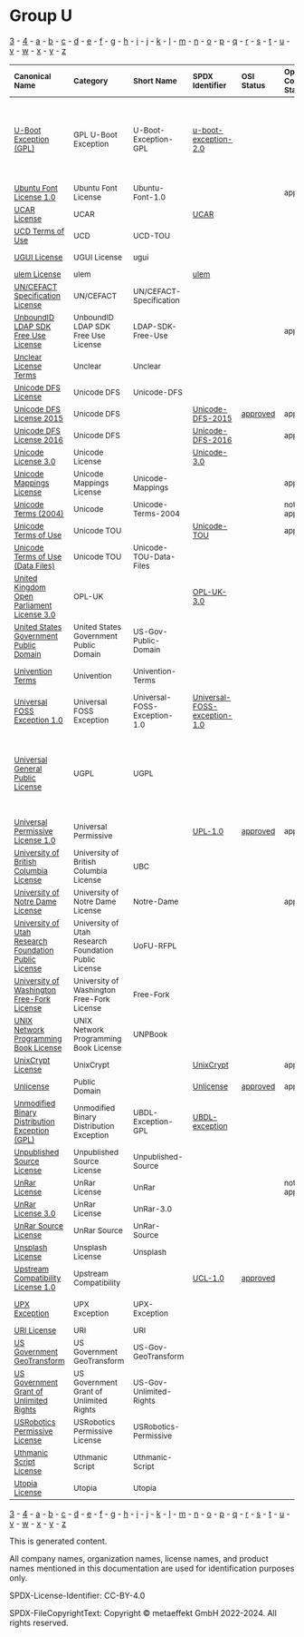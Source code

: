 # Group U

[3](../[3]/README.md) -
[4](../[4]/README.md) -
[a](../[a]/README.md) - 
[b](../[b]/README.md) - 
[c](../[c]/README.md) - 
[d](../[d]/README.md) - 
[e](../[e]/README.md) - 
[f](../[f]/README.md) - 
[g](../[g]/README.md) - 
[h](../[h]/README.md) - 
[i](../[i]/README.md) - 
[j](../[j]/README.md) - 
[k](../[k]/README.md) - 
[l](../[l]/README.md) - 
[m](../[m]/README.md) - 
[n](../[n]/README.md) - 
[o](../[o]/README.md) - 
[p](../[p]/README.md) - 
[q](../[q]/README.md) - 
[r](../[r]/README.md) - 
[s](../[s]/README.md) - 
[t](../[t]/README.md) - 
[u](../[u]/README.md) - 
[v](../[v]/README.md) - 
[w](../[w]/README.md) - 
[x](../[x]/README.md) - 
[y](../[y]/README.md) - 
[z](../[z]/README.md)

|<sup>Canonical Name</sup>|<sup>Category</sup>|<sup>Short Name</sup>|<sup>SPDX Identifier</sup>|<sup>OSI Status</sup>|<sup>Open CoDE Status</sup>|<sup>ScanCode</sup>|<sup>Matched ScanCode</sup>|<sup>Type</sup>|
| :-- | :-- | :-- | :-- | :-- | :-- | :-- | :-- | :-- |
|<sup><a name="U-Boot-Exception-(GPL)">[U-Boot Exception (GPL)]([ub]/U-Boot-Exception-(GPL).yaml)</a></sup>|<sup>GPL U-Boot Exception</sup>|<sup>U-Boot-Exception-GPL</sup>|<sup>[u-boot-exception-2.0](https://spdx.org/licenses/u-boot-exception-2.0.html)</sup>| | |<sup>[u-boot-exception-2.0](https://github.com/nexB/scancode-toolkit/blob/develop/src/licensedcode/data/licenses/u-boot-exception-2.0.LICENSE)</sup>|<sup>gpl-2.0 WITH u-boot-exception-2.0, gpl-2.0-plus WITH u-boot-exception-2.0</sup>|<sup>exception</sup>|
|<sup><a name="Ubuntu-Font-License-1.0">[Ubuntu Font License 1.0]([ub]/Ubuntu-Font-License-1.0.yaml)</a></sup>|<sup>Ubuntu Font License</sup>|<sup>Ubuntu-Font-1.0</sup>| | |<sup>approved</sup>|<sup>[ubuntu-font-1.0](https://github.com/nexB/scancode-toolkit/blob/develop/src/licensedcode/data/licenses/ubuntu-font-1.0.LICENSE)</sup>|<sup>[ubuntu-font-1.0](https://github.com/nexB/scancode-toolkit/blob/develop/src/licensedcode/data/licenses/ubuntu-font-1.0.LICENSE)</sup>|<sup>terms</sup>|
|<sup><a name="UCAR-License">[UCAR License]([uc]/UCAR-License.yaml)</a></sup>|<sup>UCAR</sup>|<sup> </sup>|<sup>[UCAR](https://spdx.org/licenses/UCAR.html)</sup>| | |<sup>[ucar](https://github.com/nexB/scancode-toolkit/blob/develop/src/licensedcode/data/licenses/ucar.LICENSE)</sup>|<sup>[ucar](https://github.com/nexB/scancode-toolkit/blob/develop/src/licensedcode/data/licenses/ucar.LICENSE)</sup>|<sup>terms</sup>|
|<sup><a name="UCD-Terms-of-Use">[UCD Terms of Use]([uc]/UCD-Terms-of-Use.yaml)</a></sup>|<sup>UCD</sup>|<sup>UCD-TOU</sup>| | | | |<sup>[unicode-mappings](https://github.com/nexB/scancode-toolkit/blob/develop/src/licensedcode/data/licenses/unicode-mappings.LICENSE)</sup>|<sup>terms</sup>|
|<sup><a name="UGUI-License">[UGUI License]([ug]/UGUI-License.yaml)</a></sup>|<sup>UGUI License</sup>|<sup>ugui</sup>| | | |<sup>[ugui](https://github.com/nexB/scancode-toolkit/blob/develop/src/licensedcode/data/licenses/ugui.LICENSE)</sup>|<sup>[other-permissive](https://github.com/nexB/scancode-toolkit/blob/develop/src/licensedcode/data/licenses/other-permissive.LICENSE)</sup>|<sup>terms</sup>|
|<sup><a name="ulem-License">[ulem License]([ul]/ulem-License.yaml)</a></sup>|<sup>ulem</sup>|<sup> </sup>|<sup>[ulem](https://spdx.org/licenses/ulem.html)</sup>| | |<sup>[ulem](https://github.com/nexB/scancode-toolkit/blob/develop/src/licensedcode/data/licenses/ulem.LICENSE)</sup>| |<sup>terms</sup>|
|<sup><a name="UNCEFACT-Specification-License">[UN/CEFACT Specification License]([un]/UNCEFACT-Specification-License.yaml)</a></sup>|<sup>UN/CEFACT</sup>|<sup>UN/CEFACT-Specification</sup>| | | | |<sup>[ietf](https://github.com/nexB/scancode-toolkit/blob/develop/src/licensedcode/data/licenses/ietf.LICENSE)</sup>|<sup>terms</sup>|
|<sup><a name="UnboundID-LDAP-SDK-Free-Use-License">[UnboundID LDAP SDK Free Use License]([un]/UnboundID-LDAP-SDK-Free-Use-License.yaml)</a></sup>|<sup>UnboundID LDAP SDK Free Use License</sup>|<sup>LDAP-SDK-Free-Use</sup>| | |<sup>approved</sup>|<sup>[ldap-sdk-free-use](https://github.com/nexB/scancode-toolkit/blob/develop/src/licensedcode/data/licenses/ldap-sdk-free-use.LICENSE)</sup>|<sup>[ldap-sdk-free-use](https://github.com/nexB/scancode-toolkit/blob/develop/src/licensedcode/data/licenses/ldap-sdk-free-use.LICENSE)</sup>|<sup>terms</sup>|
|<sup><a name="Unclear-License-Terms">[Unclear License Terms]([un]/Unclear-License-Terms.yaml)</a></sup>|<sup>Unclear</sup>|<sup>Unclear</sup>| | | | | |<sup>terms</sup>|
|<sup><a name="Unicode-DFS-License">[Unicode DFS License]([un]/Unicode-DFS-License.yaml)</a></sup>|<sup>Unicode DFS</sup>|<sup>Unicode-DFS</sup>| | | |<sup>[unicode](https://github.com/nexB/scancode-toolkit/blob/develop/src/licensedcode/data/licenses/unicode.LICENSE)</sup>|<sup>[unicode](https://github.com/nexB/scancode-toolkit/blob/develop/src/licensedcode/data/licenses/unicode.LICENSE)</sup>|<sup>terms</sup>|
|<sup><a name="Unicode-DFS-License-2015">[Unicode DFS License 2015]([un]/Unicode-DFS-License-2015.yaml)</a></sup>|<sup>Unicode DFS</sup>|<sup> </sup>|<sup>[Unicode-DFS-2015](https://spdx.org/licenses/Unicode-DFS-2015.html)</sup>|<sup>[approved](https://opensource.org/licenses/?ls=Unicode-DFS-2015)</sup>|<sup>approved</sup>|<sup>[unicode-dfs-2015](https://github.com/nexB/scancode-toolkit/blob/develop/src/licensedcode/data/licenses/unicode-dfs-2015.LICENSE)</sup>|<sup>[unicode-dfs-2015](https://github.com/nexB/scancode-toolkit/blob/develop/src/licensedcode/data/licenses/unicode-dfs-2015.LICENSE)</sup>|<sup>terms</sup>|
|<sup><a name="Unicode-DFS-License-2016">[Unicode DFS License 2016]([un]/Unicode-DFS-License-2016.yaml)</a></sup>|<sup>Unicode DFS</sup>|<sup> </sup>|<sup>[Unicode-DFS-2016](https://spdx.org/licenses/Unicode-DFS-2016.html)</sup>| |<sup>approved</sup>|<sup>[unicode-dfs-2016](https://github.com/nexB/scancode-toolkit/blob/develop/src/licensedcode/data/licenses/unicode-dfs-2016.LICENSE)</sup>|<sup>[unicode-dfs-2016](https://github.com/nexB/scancode-toolkit/blob/develop/src/licensedcode/data/licenses/unicode-dfs-2016.LICENSE)</sup>|<sup>terms</sup>|
|<sup><a name="Unicode-License-3.0">[Unicode License 3.0]([un]/Unicode-License-3.0.yaml)</a></sup>|<sup>Unicode License</sup>|<sup> </sup>|<sup>[Unicode-3.0](https://spdx.org/licenses/Unicode-3.0.html)</sup>| | |<sup>[unicode-v3](https://github.com/nexB/scancode-toolkit/blob/develop/src/licensedcode/data/licenses/unicode-v3.LICENSE)</sup>|<sup>[unicode](https://github.com/nexB/scancode-toolkit/blob/develop/src/licensedcode/data/licenses/unicode.LICENSE)</sup>|<sup>terms</sup>|
|<sup><a name="Unicode-Mappings-License">[Unicode Mappings License]([un]/Unicode-Mappings-License.yaml)</a></sup>|<sup>Unicode Mappings License</sup>|<sup>Unicode-Mappings</sup>| | |<sup>approved</sup>|<sup>[unicode-mappings](https://github.com/nexB/scancode-toolkit/blob/develop/src/licensedcode/data/licenses/unicode-mappings.LICENSE)</sup>|<sup>[unicode-mappings](https://github.com/nexB/scancode-toolkit/blob/develop/src/licensedcode/data/licenses/unicode-mappings.LICENSE)</sup>|<sup>terms</sup>|
|<sup><a name="Unicode-Terms-(2004)">[Unicode Terms (2004)]([un]/Unicode-Terms-(2004).yaml)</a></sup>|<sup>Unicode</sup>|<sup>Unicode-Terms-2004</sup>| | |<sup>not approved</sup>| |<sup>[unicode-mappings](https://github.com/nexB/scancode-toolkit/blob/develop/src/licensedcode/data/licenses/unicode-mappings.LICENSE)</sup>|<sup>terms</sup>|
|<sup><a name="Unicode-Terms-of-Use">[Unicode Terms of Use]([un]/Unicode-Terms-of-Use.yaml)</a></sup>|<sup>Unicode TOU</sup>|<sup> </sup>|<sup>[Unicode-TOU](https://spdx.org/licenses/Unicode-TOU.html)</sup>| |<sup>approved</sup>|<sup>[unicode-tou](https://github.com/nexB/scancode-toolkit/blob/develop/src/licensedcode/data/licenses/unicode-tou.LICENSE)</sup>|<sup>[unicode-tou](https://github.com/nexB/scancode-toolkit/blob/develop/src/licensedcode/data/licenses/unicode-tou.LICENSE)</sup>|<sup>terms</sup>|
|<sup><a name="Unicode-Terms-of-Use-(Data-Files)">[Unicode Terms of Use (Data Files)]([un]/Unicode-Terms-of-Use-(Data-Files).yaml)</a></sup>|<sup>Unicode TOU</sup>|<sup>Unicode-TOU-Data-Files</sup>| | | | |<sup>[unicode-tou](https://github.com/nexB/scancode-toolkit/blob/develop/src/licensedcode/data/licenses/unicode-tou.LICENSE)</sup>|<sup>terms</sup>|
|<sup><a name="United-Kingdom-Open-Parliament-License-3.0">[United Kingdom Open Parliament License 3.0]([un]/United-Kingdom-Open-Parliament-License-3.0.yaml)</a></sup>|<sup>OPL-UK</sup>|<sup> </sup>|<sup>[OPL-UK-3.0](https://spdx.org/licenses/OPL-UK-3.0.html)</sup>| | |<sup>[opl-uk-3.0](https://github.com/nexB/scancode-toolkit/blob/develop/src/licensedcode/data/licenses/opl-uk-3.0.LICENSE)</sup>|<sup>[opl-uk-3.0](https://github.com/nexB/scancode-toolkit/blob/develop/src/licensedcode/data/licenses/opl-uk-3.0.LICENSE)</sup>|<sup>terms</sup>|
|<sup><a name="United-States-Government-Public-Domain">[United States Government Public Domain]([un]/United-States-Government-Public-Domain.yaml)</a></sup>|<sup>United States Government Public Domain</sup>|<sup>US-Gov-Public-Domain</sup>| | | |<sup>[us-govt-public-domain](https://github.com/nexB/scancode-toolkit/blob/develop/src/licensedcode/data/licenses/us-govt-public-domain.LICENSE)</sup>|<sup>[us-govt-public-domain](https://github.com/nexB/scancode-toolkit/blob/develop/src/licensedcode/data/licenses/us-govt-public-domain.LICENSE)</sup>|<sup>terms</sup>|
|<sup><a name="Univention-Terms">[Univention Terms]([un]/Univention-Terms.yaml)</a></sup>|<sup>Univention</sup>|<sup>Univention-Terms</sup>| | | | |<sup>agpl-3.0 OR commercial-license</sup>|<sup>terms</sup>|
|<sup><a name="Universal-FOSS-Exception-1.0">[Universal FOSS Exception 1.0]([un]/Universal-FOSS-Exception-1.0.yaml)</a></sup>|<sup>Universal FOSS Exception</sup>|<sup>Universal-FOSS-Exception-1.0</sup>|<sup>[Universal-FOSS-exception-1.0](https://spdx.org/licenses/Universal-FOSS-exception-1.0.html)</sup>| | |<sup>[universal-foss-exception-1.0](https://github.com/nexB/scancode-toolkit/blob/develop/src/licensedcode/data/licenses/universal-foss-exception-1.0.LICENSE)</sup>|<sup>[universal-foss-exception-1.0](https://github.com/nexB/scancode-toolkit/blob/develop/src/licensedcode/data/licenses/universal-foss-exception-1.0.LICENSE)</sup>|<sup>exception</sup>|
|<sup><a name="Universal-General-Public-License">[Universal General Public License]([un]/Universal-General-Public-License.yaml)</a></sup>|<sup>UGPL</sup>|<sup>UGPL</sup>| | | | |<sup>[gpl-1.0-plus](https://github.com/nexB/scancode-toolkit/blob/develop/src/licensedcode/data/licenses/gpl-1.0-plus.LICENSE), [gpl-2.0](https://github.com/nexB/scancode-toolkit/blob/develop/src/licensedcode/data/licenses/gpl-2.0.LICENSE), [gpl-2.0-plus](https://github.com/nexB/scancode-toolkit/blob/develop/src/licensedcode/data/licenses/gpl-2.0-plus.LICENSE), [gpl-3.0-plus](https://github.com/nexB/scancode-toolkit/blob/develop/src/licensedcode/data/licenses/gpl-3.0-plus.LICENSE), [other-copyleft](https://github.com/nexB/scancode-toolkit/blob/develop/src/licensedcode/data/licenses/other-copyleft.LICENSE), [warranty-disclaimer](https://github.com/nexB/scancode-toolkit/blob/develop/src/licensedcode/data/licenses/warranty-disclaimer.LICENSE)</sup>|<sup>terms</sup>|
|<sup><a name="Universal-Permissive-License-1.0">[Universal Permissive License 1.0]([un]/Universal-Permissive-License-1.0.yaml)</a></sup>|<sup>Universal Permissive</sup>|<sup> </sup>|<sup>[UPL-1.0](https://spdx.org/licenses/UPL-1.0.html)</sup>|<sup>[approved](https://opensource.org/licenses/?ls=UPL)</sup>|<sup>approved</sup>|<sup>[upl-1.0](https://github.com/nexB/scancode-toolkit/blob/develop/src/licensedcode/data/licenses/upl-1.0.LICENSE)</sup>|<sup>[upl-1.0](https://github.com/nexB/scancode-toolkit/blob/develop/src/licensedcode/data/licenses/upl-1.0.LICENSE)</sup>|<sup>terms</sup>|
|<sup><a name="University-of-British-Columbia-License">[University of British Columbia License]([un]/University-of-British-Columbia-License.yaml)</a></sup>|<sup>University of British Columbia License</sup>|<sup>UBC</sup>| | | |<sup>[ubc](https://github.com/nexB/scancode-toolkit/blob/develop/src/licensedcode/data/licenses/ubc.LICENSE)</sup>|<sup>[ubc](https://github.com/nexB/scancode-toolkit/blob/develop/src/licensedcode/data/licenses/ubc.LICENSE)</sup>|<sup>terms</sup>|
|<sup><a name="University-of-Notre-Dame-License">[University of Notre Dame License]([un]/University-of-Notre-Dame-License.yaml)</a></sup>|<sup>University of Notre Dame License</sup>|<sup>Notre-Dame</sup>| | |<sup>approved</sup>|<sup>[notre-dame](https://github.com/nexB/scancode-toolkit/blob/develop/src/licensedcode/data/licenses/notre-dame.LICENSE)</sup>|<sup>[notre-dame](https://github.com/nexB/scancode-toolkit/blob/develop/src/licensedcode/data/licenses/notre-dame.LICENSE)</sup>|<sup>terms</sup>|
|<sup><a name="University-of-Utah-Research-Foundation-Public-License">[University of Utah Research Foundation Public License]([un]/University-of-Utah-Research-Foundation-Public-License.yaml)</a></sup>|<sup>University of Utah Research Foundation Public License</sup>|<sup>UoFU-RFPL</sup>| | | |<sup>[uofu-rfpl](https://github.com/nexB/scancode-toolkit/blob/develop/src/licensedcode/data/licenses/uofu-rfpl.LICENSE)</sup>|<sup>[uofu-rfpl](https://github.com/nexB/scancode-toolkit/blob/develop/src/licensedcode/data/licenses/uofu-rfpl.LICENSE)</sup>|<sup>terms</sup>|
|<sup><a name="University-of-Washington-Free-Fork-License">[University of Washington Free-Fork License]([un]/University-of-Washington-Free-Fork-License.yaml)</a></sup>|<sup>University of Washington Free-Fork License</sup>|<sup>Free-Fork</sup>| | | |<sup>[free-fork](https://github.com/nexB/scancode-toolkit/blob/develop/src/licensedcode/data/licenses/free-fork.LICENSE)</sup>|<sup>[free-fork](https://github.com/nexB/scancode-toolkit/blob/develop/src/licensedcode/data/licenses/free-fork.LICENSE)</sup>|<sup>terms</sup>|
|<sup><a name="UNIX-Network-Programming-Book-License">[UNIX Network Programming Book License]([un]/UNIX-Network-Programming-Book-License.yaml)</a></sup>|<sup>UNIX Network Programming Book License</sup>|<sup>UNPBook</sup>| | | |<sup>[unpbook](https://github.com/nexB/scancode-toolkit/blob/develop/src/licensedcode/data/licenses/unpbook.LICENSE)</sup>|<sup>[unpbook](https://github.com/nexB/scancode-toolkit/blob/develop/src/licensedcode/data/licenses/unpbook.LICENSE)</sup>|<sup>terms</sup>|
|<sup><a name="UnixCrypt-License">[UnixCrypt License]([un]/UnixCrypt-License.yaml)</a></sup>|<sup>UnixCrypt</sup>|<sup> </sup>|<sup>[UnixCrypt](https://spdx.org/licenses/UnixCrypt.html)</sup>| |<sup>approved</sup>|<sup>[unixcrypt](https://github.com/nexB/scancode-toolkit/blob/develop/src/licensedcode/data/licenses/unixcrypt.LICENSE)</sup>|<sup>[unixcrypt](https://github.com/nexB/scancode-toolkit/blob/develop/src/licensedcode/data/licenses/unixcrypt.LICENSE)</sup>|<sup>terms</sup>|
|<sup><a name="Unlicense">[Unlicense]([un]/Unlicense.yaml)</a></sup>|<sup>Public Domain</sup>|<sup> </sup>|<sup>[Unlicense](https://spdx.org/licenses/Unlicense.html)</sup>|<sup>[approved](https://opensource.org/licenses/?ls=unlicense)</sup>|<sup>approved</sup>|<sup>[unlicense](https://github.com/nexB/scancode-toolkit/blob/develop/src/licensedcode/data/licenses/unlicense.LICENSE)</sup>|<sup>[unlicense](https://github.com/nexB/scancode-toolkit/blob/develop/src/licensedcode/data/licenses/unlicense.LICENSE)</sup>|<sup>terms</sup>|
|<sup><a name="Unmodified-Binary-Distribution-Exception-(GPL)">[Unmodified Binary Distribution Exception (GPL)]([un]/Unmodified-Binary-Distribution-Exception-(GPL).yaml)</a></sup>|<sup>Unmodified Binary Distribution Exception</sup>|<sup>UBDL-Exception-GPL</sup>|<sup>[UBDL-exception](https://spdx.org/licenses/UBDL-exception.html)</sup>| | |<sup>[ubdl](https://github.com/nexB/scancode-toolkit/blob/develop/src/licensedcode/data/licenses/ubdl.LICENSE)</sup>|<sup>[ubdl](https://github.com/nexB/scancode-toolkit/blob/develop/src/licensedcode/data/licenses/ubdl.LICENSE)</sup>|<sup>exception</sup>|
|<sup><a name="Unpublished-Source-License">[Unpublished Source License]([un]/Unpublished-Source-License.yaml)</a></sup>|<sup>Unpublished Source License</sup>|<sup>Unpublished-Source</sup>| | | |<sup>[unpublished-source](https://github.com/nexB/scancode-toolkit/blob/develop/src/licensedcode/data/licenses/unpublished-source.LICENSE)</sup>|<sup>[unpublished-source](https://github.com/nexB/scancode-toolkit/blob/develop/src/licensedcode/data/licenses/unpublished-source.LICENSE)</sup>|<sup>terms</sup>|
|<sup><a name="UnRar-License">[UnRar License]([un]/UnRar-License.yaml)</a></sup>|<sup>UnRar License</sup>|<sup>UnRar</sup>| | |<sup>not approved</sup>|<sup>[unrar](https://github.com/nexB/scancode-toolkit/blob/develop/src/licensedcode/data/licenses/unrar.LICENSE)</sup>|<sup>[unrar](https://github.com/nexB/scancode-toolkit/blob/develop/src/licensedcode/data/licenses/unrar.LICENSE)</sup>|<sup>terms</sup>|
|<sup><a name="UnRar-License-3.0">[UnRar License 3.0]([un]/UnRar-License-3.0.yaml)</a></sup>|<sup>UnRar License</sup>|<sup>UnRar-3.0</sup>| | | |<sup>[unrar-v3](https://github.com/nexB/scancode-toolkit/blob/develop/src/licensedcode/data/licenses/unrar-v3.LICENSE)</sup>|<sup>[unrar-v3](https://github.com/nexB/scancode-toolkit/blob/develop/src/licensedcode/data/licenses/unrar-v3.LICENSE)</sup>|<sup>terms</sup>|
|<sup><a name="UnRar-Source-License">[UnRar Source License]([un]/UnRar-Source-License.yaml)</a></sup>|<sup>UnRar Source</sup>|<sup>UnRar-Source</sup>| | | | |<sup>[unrar](https://github.com/nexB/scancode-toolkit/blob/develop/src/licensedcode/data/licenses/unrar.LICENSE)</sup>|<sup>terms</sup>|
|<sup><a name="Unsplash-License">[Unsplash License]([un]/Unsplash-License.yaml)</a></sup>|<sup>Unsplash License</sup>|<sup>Unsplash</sup>| | | |<sup>[unsplash](https://github.com/nexB/scancode-toolkit/blob/develop/src/licensedcode/data/licenses/unsplash.LICENSE)</sup>|<sup>[unsplash](https://github.com/nexB/scancode-toolkit/blob/develop/src/licensedcode/data/licenses/unsplash.LICENSE)</sup>|<sup>terms</sup>|
|<sup><a name="Upstream-Compatibility-License-1.0">[Upstream Compatibility License 1.0]([up]/Upstream-Compatibility-License-1.0.yaml)</a></sup>|<sup>Upstream Compatibility</sup>|<sup> </sup>|<sup>[UCL-1.0](https://spdx.org/licenses/UCL-1.0.html)</sup>|<sup>[approved](https://opensource.org/licenses/?ls=UCL-1.0)</sup>| |<sup>[ucl-1.0](https://github.com/nexB/scancode-toolkit/blob/develop/src/licensedcode/data/licenses/ucl-1.0.LICENSE)</sup>|<sup>[ucl-1.0](https://github.com/nexB/scancode-toolkit/blob/develop/src/licensedcode/data/licenses/ucl-1.0.LICENSE)</sup>|<sup>terms</sup>|
|<sup><a name="UPX-Exception">[UPX Exception]([up]/UPX-Exception.yaml)</a></sup>|<sup>UPX Exception</sup>|<sup>UPX-Exception</sup>| | | |<sup>[upx-exception-2.0-plus](https://github.com/nexB/scancode-toolkit/blob/develop/src/licensedcode/data/licenses/upx-exception-2.0-plus.LICENSE)</sup>|<sup>[upx-exception-2.0-plus](https://github.com/nexB/scancode-toolkit/blob/develop/src/licensedcode/data/licenses/upx-exception-2.0-plus.LICENSE)</sup>|<sup>exception</sup>|
|<sup><a name="URI-License">[URI License]([ur]/URI-License.yaml)</a></sup>|<sup>URI</sup>|<sup>URI</sup>| | | | |<sup>[netcdf](https://github.com/nexB/scancode-toolkit/blob/develop/src/licensedcode/data/licenses/netcdf.LICENSE)</sup>|<sup>terms</sup>|
|<sup><a name="US-Government-GeoTransform">[US Government GeoTransform]([us]/US-Government-GeoTransform.yaml)</a></sup>|<sup>US Government GeoTransform</sup>|<sup>US-Gov-GeoTransform</sup>| | | |<sup>[us-govt-geotranform](https://github.com/nexB/scancode-toolkit/blob/develop/src/licensedcode/data/licenses/us-govt-geotranform.LICENSE)</sup>|<sup>[us-govt-geotranform](https://github.com/nexB/scancode-toolkit/blob/develop/src/licensedcode/data/licenses/us-govt-geotranform.LICENSE)</sup>|<sup>terms</sup>|
|<sup><a name="US-Government-Grant-of-Unlimited-Rights">[US Government Grant of Unlimited Rights]([us]/US-Government-Grant-of-Unlimited-Rights.yaml)</a></sup>|<sup>US Government Grant of Unlimited Rights</sup>|<sup>US-Gov-Unlimited-Rights</sup>| | | |<sup>[us-govt-unlimited-rights](https://github.com/nexB/scancode-toolkit/blob/develop/src/licensedcode/data/licenses/us-govt-unlimited-rights.LICENSE)</sup>|<sup>[us-govt-unlimited-rights](https://github.com/nexB/scancode-toolkit/blob/develop/src/licensedcode/data/licenses/us-govt-unlimited-rights.LICENSE)</sup>|<sup>terms</sup>|
|<sup><a name="USRobotics-Permissive-License">[USRobotics Permissive License]([us]/USRobotics-Permissive-License.yaml)</a></sup>|<sup>USRobotics Permissive License</sup>|<sup>USRobotics-Permissive</sup>| | | |<sup>[usrobotics-permissive](https://github.com/nexB/scancode-toolkit/blob/develop/src/licensedcode/data/licenses/usrobotics-permissive.LICENSE)</sup>|<sup>[usrobotics-permissive](https://github.com/nexB/scancode-toolkit/blob/develop/src/licensedcode/data/licenses/usrobotics-permissive.LICENSE)</sup>|<sup>terms</sup>|
|<sup><a name="Uthmanic-Script-License">[Uthmanic Script License]([ut]/Uthmanic-Script-License.yaml)</a></sup>|<sup>Uthmanic Script</sup>|<sup>Uthmanic-Script</sup>| | | |<sup>[kfgqpc-uthmanic-script-hafs](https://github.com/nexB/scancode-toolkit/blob/develop/src/licensedcode/data/licenses/kfgqpc-uthmanic-script-hafs.LICENSE)</sup>|<sup>[kfgqpc-uthmanic-script-hafs](https://github.com/nexB/scancode-toolkit/blob/develop/src/licensedcode/data/licenses/kfgqpc-uthmanic-script-hafs.LICENSE)</sup>|<sup>terms</sup>|
|<sup><a name="Utopia-License">[Utopia License]([ut]/Utopia-License.yaml)</a></sup>|<sup>Utopia</sup>|<sup>Utopia</sup>| | | |<sup>[utopia](https://github.com/nexB/scancode-toolkit/blob/develop/src/licensedcode/data/licenses/utopia.LICENSE)</sup>|<sup>[utopia](https://github.com/nexB/scancode-toolkit/blob/develop/src/licensedcode/data/licenses/utopia.LICENSE)</sup>|<sup>terms</sup>|

[3](../[3]/README.md) -
[4](../[4]/README.md) -
[a](../[a]/README.md) - 
[b](../[b]/README.md) - 
[c](../[c]/README.md) - 
[d](../[d]/README.md) - 
[e](../[e]/README.md) - 
[f](../[f]/README.md) - 
[g](../[g]/README.md) - 
[h](../[h]/README.md) - 
[i](../[i]/README.md) - 
[j](../[j]/README.md) - 
[k](../[k]/README.md) - 
[l](../[l]/README.md) - 
[m](../[m]/README.md) - 
[n](../[n]/README.md) - 
[o](../[o]/README.md) - 
[p](../[p]/README.md) - 
[q](../[q]/README.md) - 
[r](../[r]/README.md) - 
[s](../[s]/README.md) - 
[t](../[t]/README.md) - 
[u](../[u]/README.md) - 
[v](../[v]/README.md) - 
[w](../[w]/README.md) - 
[x](../[x]/README.md) - 
[y](../[y]/README.md) - 
[z](../[z]/README.md)


This is generated content.

All company names, organization names, license names, and product names mentioned in this documentation are used for identification purposes only.

SPDX-License-Identifier: CC-BY-4.0

SPDX-FileCopyrightText: Copyright © metaeffekt GmbH 2022-2024. All rights reserved.
